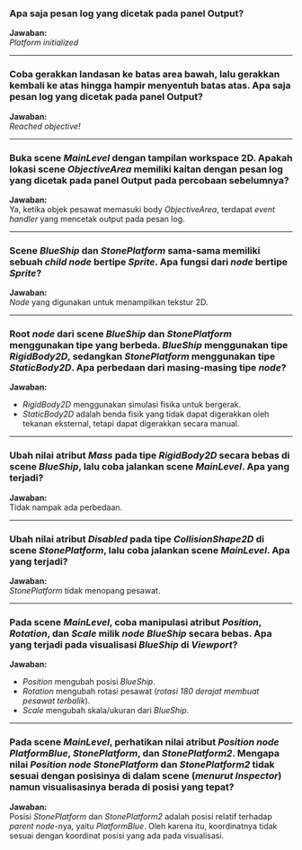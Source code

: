 ### Apa saja pesan log yang dicetak pada panel Output?
**Jawaban:**  
*Platform initialized*

---

### Coba gerakkan landasan ke batas area bawah, lalu gerakkan kembali ke atas hingga hampir menyentuh batas atas. Apa saja pesan log yang dicetak pada panel Output?
**Jawaban:**  
*Reached objective!*

---

### Buka scene *MainLevel* dengan tampilan workspace 2D. Apakah lokasi scene *ObjectiveArea* memiliki kaitan dengan pesan log yang dicetak pada panel Output pada percobaan sebelumnya?
**Jawaban:**  
Ya, ketika objek pesawat memasuki body *ObjectiveArea*, terdapat *event handler* yang mencetak output pada pesan log.

---

### Scene *BlueShip* dan *StonePlatform* sama-sama memiliki sebuah *child node* bertipe *Sprite*. Apa fungsi dari *node* bertipe *Sprite*?
**Jawaban:**  
*Node* yang digunakan untuk menampilkan tekstur 2D.

---

### Root *node* dari scene *BlueShip* dan *StonePlatform* menggunakan tipe yang berbeda. *BlueShip* menggunakan tipe *RigidBody2D*, sedangkan *StonePlatform* menggunakan tipe *StaticBody2D*. Apa perbedaan dari masing-masing tipe *node*?
**Jawaban:**  
- *RigidBody2D* menggunakan simulasi fisika untuk bergerak.  
- *StaticBody2D* adalah benda fisik yang tidak dapat digerakkan oleh tekanan eksternal, tetapi dapat digerakkan secara manual.

---

### Ubah nilai atribut *Mass* pada tipe *RigidBody2D* secara bebas di scene *BlueShip*, lalu coba jalankan scene *MainLevel*. Apa yang terjadi?
**Jawaban:**  
Tidak nampak ada perbedaan.

---

### Ubah nilai atribut *Disabled* pada tipe *CollisionShape2D* di scene *StonePlatform*, lalu coba jalankan scene *MainLevel*. Apa yang terjadi?
**Jawaban:**  
*StonePlatform* tidak menopang pesawat.

---

### Pada scene *MainLevel*, coba manipulasi atribut *Position*, *Rotation*, dan *Scale* milik *node* *BlueShip* secara bebas. Apa yang terjadi pada visualisasi *BlueShip* di *Viewport*?
**Jawaban:**  
- *Position* mengubah posisi *BlueShip*.  
- *Rotation* mengubah rotasi pesawat (*rotasi 180 derajat membuat pesawat terbalik*).  
- *Scale* mengubah skala/ukuran dari *BlueShip*.

---

### Pada scene *MainLevel*, perhatikan nilai atribut *Position* *node* *PlatformBlue*, *StonePlatform*, dan *StonePlatform2*. Mengapa nilai *Position* *node* *StonePlatform* dan *StonePlatform2* tidak sesuai dengan posisinya di dalam scene (*menurut Inspector*) namun visualisasinya berada di posisi yang tepat?
**Jawaban:**  
Posisi *StonePlatform* dan *StonePlatform2* adalah posisi relatif terhadap *parent node*-nya, yaitu *PlatformBlue*. Oleh karena itu, koordinatnya tidak sesuai dengan koordinat posisi yang ada pada visualisasi.

